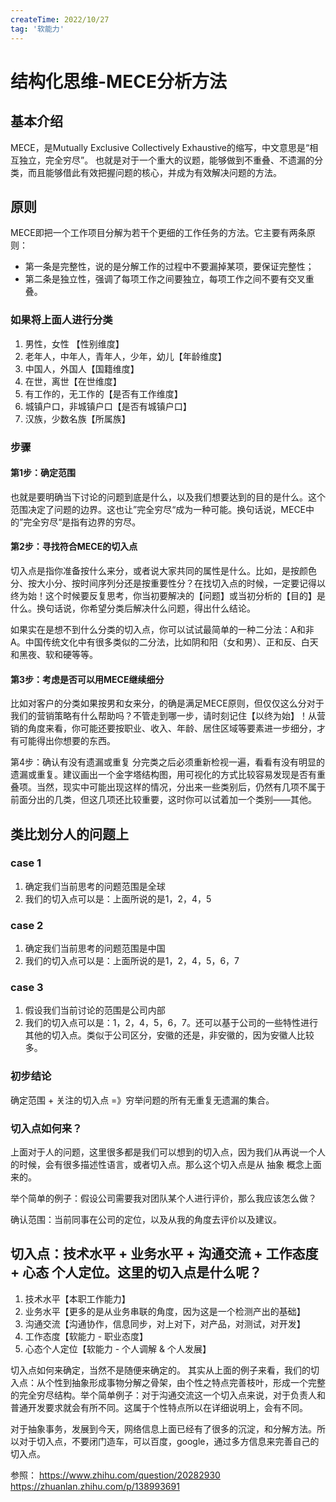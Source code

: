 ```yaml
---
createTime: 2022/10/27
tag: '软能力'
---
```

# 结构化思维-MECE分析方法

## 基本介绍

MECE，是Mutually Exclusive Collectively Exhaustive的缩写，中文意思是“相互独立，完全穷尽”。 也就是对于一个重大的议题，能够做到不重叠、不遗漏的分类，而且能够借此有效把握问题的核心，并成为有效解决问题的方法。

## 原则

MECE即把一个工作项目分解为若干个更细的工作任务的方法。它主要有两条原则：

* 第一条是完整性，说的是分解工作的过程中不要漏掉某项，要保证完整性；
* 第二条是独立性，强调了每项工作之间要独立，每项工作之间不要有交叉重叠。

### 如果将上面人进行分类

1. 男性，女性 【性别维度】
2. 老年人，中年人，青年人，少年，幼儿【年龄维度】
3. 中国人，外国人【国籍维度】
4. 在世，离世【在世维度】
5. 有工作的，无工作的【是否有工作维度】
6. 城镇户口，非城镇户口【是否有城镇户口】
7. 汉族，少数名族【所属族】

### 步骤

#### 第1步：确定范围

也就是要明确当下讨论的问题到底是什么，以及我们想要达到的目的是什么。这个范围决定了问题的边界。这也让”完全穷尽“成为一种可能。换句话说，MECE中的”完全穷尽“是指有边界的穷尽。

#### 第2步：寻找符合MECE的切入点

切入点是指你准备按什么来分，或者说大家共同的属性是什么。比如，是按颜色分、按大小分、按时间序列分还是按重要性分？在找切入点的时候，一定要记得以终为始！这个时候要反复思考，你当初要解决的【问题】或当初分析的【目的】是什么。换句话说，你希望分类后解决什么问题，得出什么结论。

如果实在是想不到什么分类的切入点，你可以试试最简单的一种二分法：A和非A。中国传统文化中有很多类似的二分法，比如阴和阳（女和男）、正和反、白天和黑夜、软和硬等等。

#### 第3步：考虑是否可以用MECE继续细分

比如对客户的分类如果按男和女来分，的确是满足MECE原则，但仅仅这么分对于我们的营销策略有什么帮助吗？不管走到哪一步，请时刻记住【以终为始】！从营销的角度来看，你可能还要按职业、收入、年龄、居住区域等要素进一步细分，才有可能得出你想要的东西。

第4步：确认有没有遗漏或重复
分完类之后必须重新检视一遍，看看有没有明显的遗漏或重复。建议画出一个金字塔结构图，用可视化的方式比较容易发现是否有重叠项。当然，现实中可能出现这样的情况，分出来一些类别后，仍然有几项不属于前面分出的几类，但这几项还比较重要，这时你可以试着加一个类别——其他。

## 类比划分人的问题上

### case 1

1. 确定我们当前思考的问题范围是全球
2. 我们的切入点可以是：上面所说的是1，2，4，5

### case 2

1. 确定我们当前思考的问题范围是中国
2. 我们的切入点可以是：上面所说的是1，2，4，5，6，7

### case 3

1. 假设我们当前讨论的范围是公司内部
2. 我们的切入点可以是：1，2，4，5，6，7。还可以基于公司的一些特性进行其他的切入点。类似于公司区分，安徽的还是，非安徽的，因为安徽人比较多。

### 初步结论

确定范围 + 关注的切入点 =》穷举问题的所有无重复无遗漏的集合。

### 切入点如何来？

上面对于人的问题，这里很多都是我们可以想到的切入点，因为我们从再说一个人的时候，会有很多描述性语言，或者切入点。那么这个切入点是从 抽象 概念上面来的。

举个简单的例子：假设公司需要我对团队某个人进行评价，那么我应该怎么做？

确认范围：当前同事在公司的定位，以及从我的角度去评价以及建议。

## 切入点：技术水平 + 业务水平 + 沟通交流 + 工作态度 + 心态 个人定位。这里的切入点是什么呢？

1. 技术水平【本职工作能力】
2. 业务水平【更多的是从业务串联的角度，因为这是一个检测产出的基础】
3. 沟通交流【沟通协作，信息同步，对上对下，对产品，对测试，对开发】
4. 工作态度【软能力 - 职业态度】
5. 心态个人定位【软能力 - 个人调解 & 个人发展】

切入点如何来确定，当然不是随便来确定的。
其实从上面的例子来看，我们的切入点：从个性到抽象形成事物分解之骨架，由个性之特点完善枝叶，形成一个完整的完全穷尽结构。举个简单例子：对于沟通交流这一个切入点来说，对于负责人和普通开发要求就会有所不同。这属于个性特点所以在详细说明上，会有不同。

对于抽象事务，发展到今天，网络信息上面已经有了很多的沉淀，和分解方法。所以对于切入点，不要闭门造车，可以百度，google，通过多方信息来完善自己的切入点。

参照：
<https://www.zhihu.com/question/20282930>
<https://zhuanlan.zhihu.com/p/138993691>
